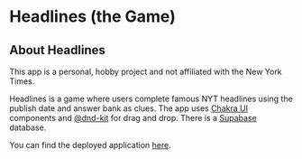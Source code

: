 # Headlines (the Game)

## About Headlines

This app is a personal, hobby project and not affiliated with the New York
Times.

Headlines is a game where users complete famous NYT headlines using the publish
date and answer bank as clues. The app uses [Chakra UI](https://chakra-ui.com/)
components and [@dnd-kit](https://dndkit.com/) for drag and drop. There is a
[Supabase](https://supabase.com/) database.

You can find the deployed application
[here](https://headlines-oliviawongnyc.vercel.app/).
